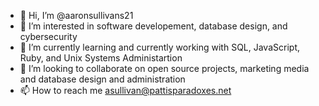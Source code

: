 - 👋 Hi, I’m @aaronsullivans21
- 👀 I’m interested in software developement, database design, and cybersecurity
- 🌱 I’m currently learning and currently working with SQL, JavaScript, Ruby, and Unix Systems Administartion
- 💞️ I’m looking to collaborate on open source projects, marketing media and database design and administration 
- 📫 How to reach me asullivan@pattisparadoxes.net

<!---
aaronsullivans21/aaronsullivans21 is a ✨ special ✨ repository because its `README.md` (this file) appears on your GitHub profile.
You can click the Preview link to take a look at your changes.
--->

